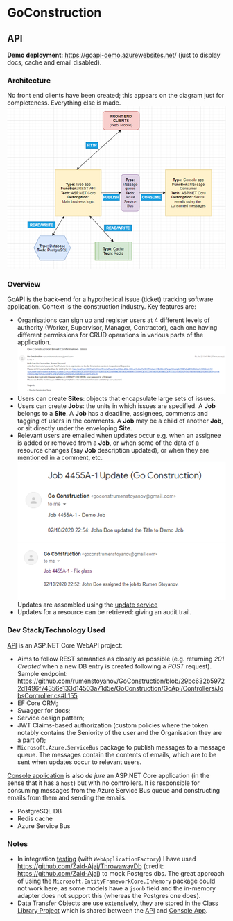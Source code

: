 # GoConstruction
## API
**Demo deployment**: https://goapi-demo.azurewebsites.net/ (just to display docs, cache and email disabled).
### Architecture
No front end clients have been created; this appears on the diagram just for completeness. Everything else is made.
![alt text](images/architecture-diagram.png)
### Overview
GoAPI is the back-end for a hypothetical issue (ticket) tracking software application. Context is the construction industry. Key features are:

- Organisations can sign up and register users at 4 different levels of authority (Worker, Supervisor, Manager, Contractor), each one having different permissions for CRUD operations in various parts of the application.
![alt text](images/invite-supervisor.png)
- Users can create **Sites**: objects that encapsulate large sets of issues.
- Users can create **Jobs**: the units in which issues are specified. A **Job** belongs to a **Site**. A **Job** has a deadline, assignees, comments and tagging of users in the comments. A **Job** may be a child of another **Job**, or sit directly under the enveloping **Site**.
- Relevant users are emailed when updates occur e.g. when an assignee is added or removed from a **Job**, or when some of the data of a resource changes (say **Job** description updated), or when they are mentioned in a comment, etc.
![alt text](images/update-job-title.png)
![alt text](images/add-assignee.png)
Updates are assembled using the [update service](GoConstruction/GoApi/Services/Implementations/UpdateService.cs)
- Updates for a resource can be retrieved: giving an audit trail.

### Dev Stack/Technology Used
[API](GoConstruction/GoApi) is an ASP.NET Core WebAPI project:
- Aims to follow REST semantics as closely as possible (e.g. returning _201 Created_ when a new DB entry is created following a _POST_ request). Sample endpoint: https://github.com/rumenstoyanov/GoConstruction/blob/29bc632b59722d1496f74356e133d14503a71d5e/GoConstruction/GoApi/Controllers/JobsController.cs#L155
- EF Core ORM;
- Swagger for docs;
- Service design pattern;
- JWT Claims-based authorization (custom policies where the token notably contains the Seniority of the user and the Organisation they are a part of);
- `Microsoft.Azure.ServiceBus` package to publish messages to a message queue. The messages contain the contents of emails, which are to be sent when updates occur to relevant users.

[Console application](GoConstruction/GoApp.Console) is also _de jure_ an ASP.NET Core application (in the sense that it has a `host`) but with no controllers. It is responsible for consuming messages from the Azure Service Bus queue and constructing emails from them and sending the emails.

- PostgreSQL DB
- Redis cache
- Azure Service Bus

### Notes
- In integration [testing](GoConstruction/GoApi.Tests) (with `WebApplicationFactory`) I have used https://github.com/Zaid-Ajaj/ThrowawayDb (credit: https://github.com/Zaid-Ajaj) to mock Postgres dbs. 
The great approach of using the `Microsoft.EntityFrameworkCore.InMemory` package could not work here, as some models have a `jsonb` field and the in-memory adapter does not support this (whereas the Postgres one does).
- Data Transfer Objects are use extensively, they are stored in the [Class Library Project](GoConstruction/GoLibrary) which is shared between the [API](GoConstruction/GoApi) and [Console App](GoConstruction/GoApp.Console).
